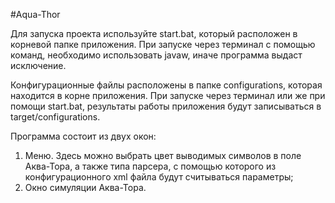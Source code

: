 #Aqua-Thor

Для запуска проекта используйте start.bat, который расположен в корневой папке приложения.
При запуске через терминал с помощью команд, необходимо использовать javaw, иначе программа выдаст исключение.

Конфигурационные файлы расположены в папке configurations, которая находится в корне приложения.
При запуске через терминал или же при помощи start.bat, результаты работы приложения будут записываться в target/configurations.

Программа состоит из двух окон:
1. Меню. Здесь можно выбрать цвет выводимых символов в поле Аква-Тора, а также типа парсера, с помощью которого из конфигурационного xml файла будут считываться параметры;
2. Окно симуляции Аква-Тора.
